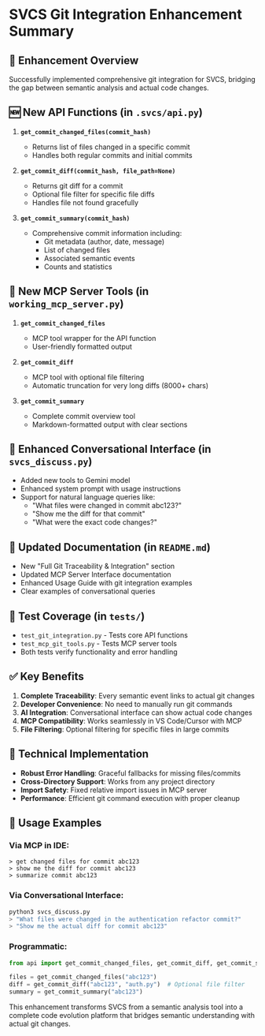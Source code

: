 # SVCS Git Integration Enhancement Summary

## 🎯 **Enhancement Overview**

Successfully implemented comprehensive git integration for SVCS, bridging the gap between semantic analysis and actual code changes.

## 🆕 **New API Functions** (in `.svcs/api.py`)

1. **`get_commit_changed_files(commit_hash)`**
   - Returns list of files changed in a specific commit
   - Handles both regular commits and initial commits

2. **`get_commit_diff(commit_hash, file_path=None)`**
   - Returns git diff for a commit
   - Optional file filter for specific file diffs
   - Handles file not found gracefully

3. **`get_commit_summary(commit_hash)`**
   - Comprehensive commit information including:
     - Git metadata (author, date, message)
     - List of changed files
     - Associated semantic events
     - Counts and statistics

## 🤖 **New MCP Server Tools** (in `working_mcp_server.py`)

1. **`get_commit_changed_files`**
   - MCP tool wrapper for the API function
   - User-friendly formatted output

2. **`get_commit_diff`**
   - MCP tool with optional file filtering
   - Automatic truncation for very long diffs (8000+ chars)

3. **`get_commit_summary`**
   - Complete commit overview tool
   - Markdown-formatted output with clear sections

## 💬 **Enhanced Conversational Interface** (in `svcs_discuss.py`)

- Added new tools to Gemini model
- Enhanced system prompt with usage instructions
- Support for natural language queries like:
  - "What files were changed in commit abc123?"
  - "Show me the diff for that commit"
  - "What were the exact code changes?"

## 📖 **Updated Documentation** (in `README.md`)

- New "Full Git Traceability & Integration" section
- Updated MCP Server Interface documentation
- Enhanced Usage Guide with git integration examples
- Clear examples of conversational queries

## 🧪 **Test Coverage** (in `tests/`)

- `test_git_integration.py` - Tests core API functions
- `test_mcp_git_tools.py` - Tests MCP server tools
- Both tests verify functionality and error handling

## ✅ **Key Benefits**

1. **Complete Traceability**: Every semantic event links to actual git changes
2. **Developer Convenience**: No need to manually run git commands
3. **AI Integration**: Conversational interface can show actual code changes
4. **MCP Compatibility**: Works seamlessly in VS Code/Cursor with MCP
5. **File Filtering**: Optional filtering for specific files in large commits

## 🔧 **Technical Implementation**

- **Robust Error Handling**: Graceful fallbacks for missing files/commits
- **Cross-Directory Support**: Works from any project directory
- **Import Safety**: Fixed relative import issues in MCP server
- **Performance**: Efficient git command execution with proper cleanup

## 🚀 **Usage Examples**

### Via MCP in IDE:
```
> get changed files for commit abc123
> show me the diff for commit abc123
> summarize commit abc123
```

### Via Conversational Interface:
```python
python3 svcs_discuss.py
> "What files were changed in the authentication refactor commit?"
> "Show me the actual diff for commit abc123"
```

### Programmatic:
```python
from api import get_commit_changed_files, get_commit_diff, get_commit_summary

files = get_commit_changed_files("abc123")
diff = get_commit_diff("abc123", "auth.py")  # Optional file filter
summary = get_commit_summary("abc123")
```

This enhancement transforms SVCS from a semantic analysis tool into a complete code evolution platform that bridges semantic understanding with actual git changes.

